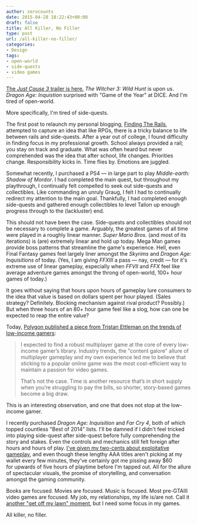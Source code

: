 ```yaml
---
author: zerocounts
date: 2015-04-28 18:22:43+00:00
draft: false
title: All Killer, No Filler
type: post
url: /all-killer-no-filler/
categories:
- Design
tags:
- open-world
- side-quests
- video games
---
```


[The _Just Cause 3_ trailer is here.](http://www.theverge.com/2015/4/28/8505621/just-cause-3-trailer-footage-preview) _The Witcher 3: Wild Hunt_ is upon us. _Dragon Age: Inquistion_ surprised with "Game of the Year" at DICE. And I'm tired of open-world.

More specifically, I'm tired of side-quests.

The first post to relaunch my personal blogging, [Finding The Rails](https://thestarrlist.wordpress.com/2012/04/13/finding-the-rails/), attempted to capture an idea that like RPGs, there is a tricky balance to life between rails and side-quests. After a year out of college, I found difficulty in finding focus in my professional growth. School always provided a rail; you stay on track and graduate. What was often heard but never comprehended was the idea that after school, life changes. Priorities change. Responsibility kicks in. Time flies by. Emotions are juggled.

Somewhat recently, I purchased a PS4 — in large part to play _Middle-earth: Shadow of Mordor_. I had completed the main quest, but throughout my playthrough, I continually felt compelled to seek out side-quests and collectibles. Like commanding an unruly Graug, I felt I had to continually redirect my attention to the main goal. Thankfully, I had completed enough side-quests and gathered enough collectibles to level Talion up enough progress through to the (lackluster) end.

This should not have been the case. Side-quests and collectibles should not be necessary to complete a game. Arguably, the greatest games of all time were played in a roughly linear manner. _Super Mario Bros._ (and most of its iterations) is (are) extremely linear and hold up today. Mega Man games provide boss patterns that streamline the game's experience. Hell, even Final Fantasy games feel largely liner amongst the _Skyrims_ and _Dragon Age: Inquisitions_ of today. (Yes, I am giving _FFXIII_ a pass — nay, credit — for it's extreme use of linear gameplay, especially when _FFVII_ and _FFX_ feel like average adventure games amongst the throng of open-world, 100+ hour games of today.)

It goes without saying that hours upon hours of gameplay lure consumers to the idea that value is based on dollars spent per hour played. (Sales strategy? Definitely. Blocking mechanism against rival product? Possibly.) But when three hours of an 80+ hour game feel like a slog, how can one be expected to reap the entire value?

Today, [Polygon published a piece from Tristan Ettleman on the trends of low-income gamers](http://www.polygon.com/2015/4/28/8482959/gaming-on-the-minimum-wage):

> I expected to find a robust multiplayer game at the core of every low-income gamer’s library. Industry trends, the "content galore" allure of multiplayer gameplay and my own experience led me to believe that sticking to a popular online game was the most cost-efficient way to maintain a passion for video games.
>
> That’s not the case. Time is another resource that’s in short supply when you’re struggling to pay the bills, so shorter, story-based games become a big draw.

This is an interesting observation, and one that does not stop at the low-income gamer.

I recently purchased _Dragon Age: Inquisition_ and _Far Cry 4_, both of which topped countless "Best of 2014" lists. I'll be damned if I didn't feel tricked into playing side-quest after side-quest before fully comprehending the story and stakes. Even the controls and mechanics still felt foreign after hours and hours of play. [I've given my two-cents about exploitative gameplay](/2014/10/28/clash-of-clans-nearly-crushed-kansas-city/), and even though these lengthy AAA titles aren't picking at my wallet every few minutes, they've certainly got me pissing away $60 for upwards of five hours of playtime before I'm tapped out. All for the allure of spectacular visuals, the promise of storytelling, and conversation amongst the gaming community.

Books are focused. Movies are focused. Music is focused. Most pre-GTAIII video games are focused. My job, my relationships, my life is/are not. Call it [another "get off my lawn" moment](/2014/07/07/kids-react-to-game-boy/), but I need some focus in my games.

All killer, no filler.
